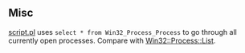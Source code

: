 ## Misc

[script.pl](script.pl) uses `select * from Win32_Process_Process` to go through all currently open processes.
Compare with [Win32::Process::List](../../Win32/Process/List).
